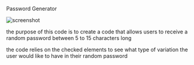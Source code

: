 Password Generator

![screenshot](../HW3/assets/images/screenshot.png "pwgeneratorscreenshot")

the purpose of this code is to create a code that allows users to receive a random password between 5 to 15 characters long

the code relies on the checked elements to see what type of variation the user would like to have in their random password

